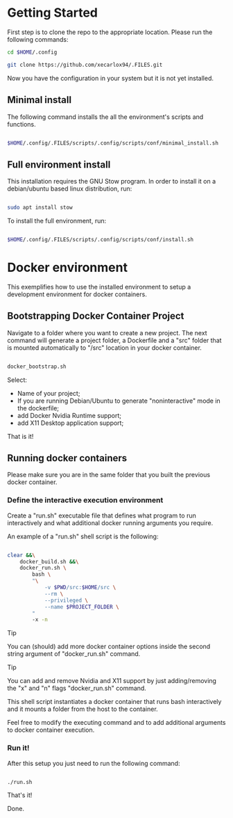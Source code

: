 

# Getting Started



First step is to clone the repo to the appropriate location. Please run the following commands:

```bash
cd $HOME/.config

git clone https://github.com/xecarlox94/.FILES.git
```

Now you have the configuration in your system but it is not yet installed.



## Minimal install


The following command installs the all the environment's scripts and functions.

```bash

$HOME/.config/.FILES/scripts/.config/scripts/conf/minimal_install.sh

```
## Full environment install


This installation requires the GNU Stow program. In order to install it on a debian/ubuntu based linux distribution, run:

```bash

sudo apt install stow

```

To install the full environment, run:

```bash

$HOME/.config/.FILES/scripts/.config/scripts/conf/install.sh

```

# Docker environment


This exemplifies how to use the installed environment to setup a development environment for docker containers.


## Bootstrapping Docker Container Project


Navigate to a folder where you want to create a new project. The next command will generate a project folder, a Dockerfile and a "src" folder that is mounted automatically to "/src" location in your docker container.

```bash

docker_bootstrap.sh

```


Select:
- Name of your project;
- If you are running Debian/Ubuntu to generate "noninteractive" mode in the dockerfile;
- add Docker Nvidia Runtime support;
- add X11 Desktop application support;


That is it!


## Running docker containers


Please make sure you are in the same folder that you built the previous docker container.


### Define the interactive execution environment


Create a "run.sh" executable file that defines what program to run interactively and what additional docker running arguments you require.


An example of a "run.sh" shell script is the following:

```bash

clear &&\
    docker_build.sh &&\
    docker_run.sh \
        bash \
        "\
            -v $PWD/src:$HOME/src \
            --rm \
            --privileged \
            --name $PROJECT_FOLDER \
        "
        -x -n
```

> [!TIP]
> You can (should) add more docker container options inside the second string argument of "docker_run.sh" command.


> [!TIP]
> You can add and remove Nvidia and X11 support by just adding/removing the "x" and "n" flags "docker_run.sh" command.


This shell script instantiates a docker container that runs bash interactively and it mounts a folder from the host to the container.


Feel free to modify the executing command and to add additional arguments to docker container execution.


### Run it!


After this setup you just need to run the following command:

```bash

./run.sh

```


That's it!


Done.
